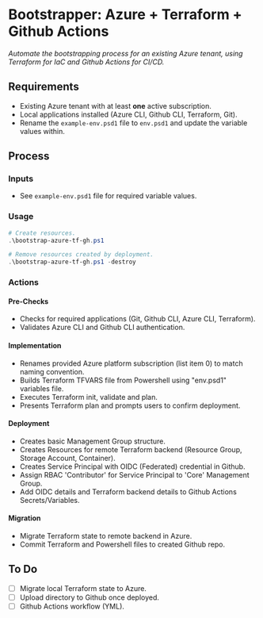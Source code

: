 # Bootstrapper: Azure + Terraform + Github Actions

_Automate the bootstrapping process for an existing Azure tenant, using Terraform for IaC and Github Actions for CI/CD._

## Requirements

- Existing Azure tenant with at least **one** active subscription.
- Local applications installed (Azure CLI, Github CLI, Terraform, Git).
- Rename the `example-env.psd1` file to `env.psd1` and update the variable values within.

## Process

### Inputs
- See `example-env.psd1` file for required variable values.

### Usage

```powershell
# Create resources.
.\bootstrap-azure-tf-gh.ps1

# Remove resources created by deployment.
.\bootstrap-azure-tf-gh.ps1 -destroy
```

### Actions

#### Pre-Checks
- Checks for required applications (Git, Github CLI, Azure CLI, Terraform).
- Validates Azure CLI and Github CLI authentication. 

#### Implementation
- Renames provided Azure platform subscription (list item 0) to match naming convention.
- Builds Terraform TFVARS file from Powershell using "env.psd1" variables file.
- Executes Terraform init, validate and plan.
- Presents Terraform plan and prompts users to confirm deployment.

#### Deployment
- Creates basic Management Group structure.
- Creates Resources for remote Terraform backend (Resource Group, Storage Account, Container).
- Creates Service Principal with OIDC (Federated) credential in Github.
- Assign RBAC 'Contributor' for Service Principal to 'Core' Management Group.
- Add OIDC details and Terraform backend details to Github Actions Secrets/Variables.

#### Migration
- Migrate Terraform state to remote backend in Azure.
- Commit Terraform and Powershell files to created Github repo.

## To Do

- [ ] Migrate local Terraform state to Azure.
- [ ] Upload directory to Github once deployed.
- [ ] Github Actions workflow (YML).

